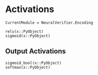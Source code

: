# Activations

```@meta
CurrentModule = NeuralVerifier.Encoding
```

```@docs
relu(x::PyObject)
sigmoid(x::PyObject)
```

## Output Activations

```@docs
sigmoid_bool(x::PyObject)
softmax(x::PyObject)
```
